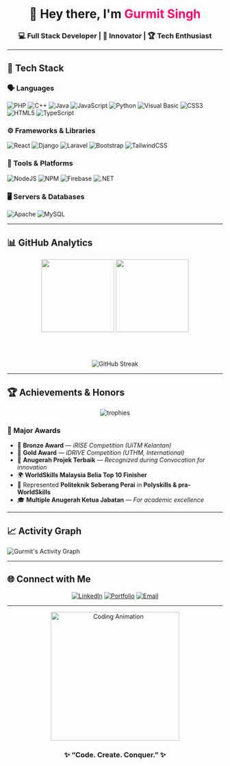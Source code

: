 <h1 align="center">👋 Hey there, I'm <span style="color:#ff006e;">Gurmit Singh</span></h1>

<h3 align="center">💻 Full Stack Developer | 🚀 Innovator | 🏆 Tech Enthusiast</h3>

---

## 🧠 Tech Stack

### 🗣️ Languages
![PHP](https://img.shields.io/badge/php-%23777BB4.svg?style=for-the-badge&logo=php&logoColor=white)
![C++](https://img.shields.io/badge/c++-%2300599C.svg?style=for-the-badge&logo=c%2B%2B&logoColor=white)
![Java](https://img.shields.io/badge/java-%23ED8B00.svg?style=for-the-badge&logo=java&logoColor=white)
![JavaScript](https://img.shields.io/badge/javascript-%23f7df1e.svg?style=for-the-badge&logo=javascript&logoColor=black)
![Python](https://img.shields.io/badge/python-%2314354C.svg?style=for-the-badge&logo=python&logoColor=white)
![Visual Basic](https://img.shields.io/badge/visual%20basic-%235C2D91.svg?style=for-the-badge&logo=.net&logoColor=white)
![CSS3](https://img.shields.io/badge/css3-%231572B6.svg?style=for-the-badge&logo=css3&logoColor=white)
![HTML5](https://img.shields.io/badge/html5-%23e34f26.svg?style=for-the-badge&logo=html5&logoColor=white)
![TypeScript](https://img.shields.io/badge/typescript-%23007ACC.svg?style=for-the-badge&logo=typescript&logoColor=white)

### ⚙️ Frameworks & Libraries
![React](https://img.shields.io/badge/react-%2320232a.svg?style=for-the-badge&logo=react&logoColor=%2361DAFB)
![Django](https://img.shields.io/badge/django-%23092E20.svg?style=for-the-badge&logo=django&logoColor=white)
![Laravel](https://img.shields.io/badge/laravel-%23FF2D20.svg?style=for-the-badge&logo=laravel&logoColor=white)
![Bootstrap](https://img.shields.io/badge/bootstrap-%23563D7C.svg?style=for-the-badge&logo=bootstrap&logoColor=white)
![TailwindCSS](https://img.shields.io/badge/tailwindcss-%2338b2ac.svg?style=for-the-badge&logo=tailwind-css&logoColor=white)

### 🧩 Tools & Platforms
![NodeJS](https://img.shields.io/badge/node.js-6DA55F?style=for-the-badge&logo=node.js&logoColor=white)
![NPM](https://img.shields.io/badge/npm-%23000000.svg?style=for-the-badge&logo=npm&logoColor=white)
![Firebase](https://img.shields.io/badge/firebase-%23039BE5.svg?style=for-the-badge&logo=firebase)
![.NET](https://img.shields.io/badge/.NET-5C2D91?style=for-the-badge&logo=.net&logoColor=white)

### 🖥️ Servers & Databases
![Apache](https://img.shields.io/badge/apache-%23D42029.svg?style=for-the-badge&logo=apache&logoColor=white)
![MySQL](https://img.shields.io/badge/mysql-%2300f.svg?style=for-the-badge&logo=mysql&logoColor=white)

---

## 📊 GitHub Analytics

<div align="center">

<img src="https://github-readme-stats.vercel.app/api?username=Gurmit147&show_icons=true&theme=radical&hide_border=true&bg_color=0D1117&title_color=ff006e&icon_color=00ffff" height="170" />
<img src="https://github-readme-stats.vercel.app/api/top-langs/?username=Gurmit147&layout=compact&theme=radical&hide_border=true&bg_color=0D1117&title_color=ff006e" height="170" />

<br><br>

<img src="https://streak-stats.demolab.dev?user=Gurmit147&theme=react-dark" alt="GitHub Streak" />



</div>

---

## 🏆 Achievements & Honors

<div align="center">

<img src="https://github-profile-trophy.vercel.app/?username=Gurmit147&theme=radical&no-frame=true&margin-w=15&margin-h=15&column=4" alt="trophies" />

</div>

### 🥇 Major Awards
- 🥉 **Bronze Award** — *iRISE Competition (UiTM Kelantan)*  
- 🥇 **Gold Award** — *iDRIVE Competition (UTHM, International)*  
- 🏅 **Anugerah Projek Terbaik** — *Recognized during Convocation for innovation*  
- 🌍 **WorldSkills Malaysia Belia Top 10 Finisher**  
- 🧩 Represented **Politeknik Seberang Perai** in **Polyskills & pra-WorldSkills**  
- 🎓 **Multiple Anugerah Ketua Jabatan** — *For academic excellence*

---

## 📈 Activity Graph

![Gurmit's Activity Graph](https://github-readme-activity-graph.vercel.app/graph?username=Gurmit147&theme=react-dark&bg_color=0D1117&hide_border=true&line=ff006e&point=00ffff)

---

## 🌐 Connect with Me

<div align="center">

[![LinkedIn](https://img.shields.io/badge/LinkedIn-%230077B5.svg?style=for-the-badge&logo=linkedin&logoColor=white)](https://www.linkedin.com/in/gurmit-singh-98b987201)
[![Portfolio](https://img.shields.io/badge/Portfolio-%23000000.svg?style=for-the-badge&logo=vercel&logoColor=white)](#)
[![Email](https://img.shields.io/badge/Email-%23D14836.svg?style=for-the-badge&logo=gmail&logoColor=white)](mailto:your.email@example.com)

</div>

---

<div align="center">
  <img src="https://i.ibb.co/2tqgJbL/coding-boy.gif" width="300px" alt="Coding Animation">
  <br>
  <h3>✨ “Code. Create. Conquer.” ✨</h3>
</div>

